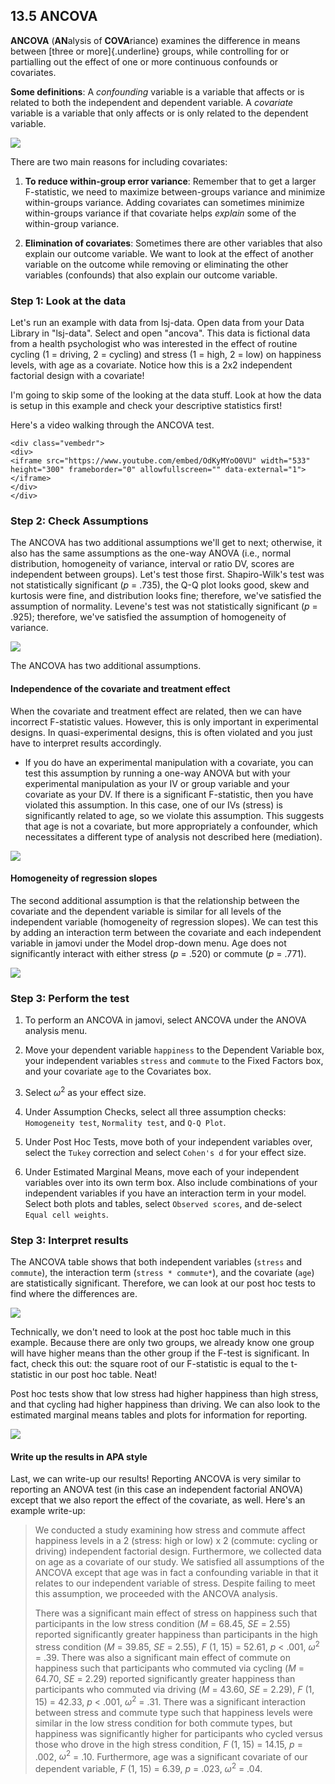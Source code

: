 ## 13.5 ANCOVA



**ANCOVA** (**AN**alysis of **COVA**riance) examines the difference in means between [three or more]{.underline} groups, while controlling for or partialling out the effect of one or more continuous confounds or covariates.

**Some definitions**: A *confounding* variable is a variable that affects or is related to both the independent and dependent variable. A *covariate* variable is a variable that only affects or is only related to the dependent variable.

![](images/02-stats-foundations/Possible-relationships-of-a-covariate-and-a-confounder-to-an-exposure-variable-and-an.png)

There are two main reasons for including covariates:

1.  **To reduce within-group error variance**: Remember that to get a larger F-statistic, we need to maximize between-groups variance and minimize within-groups variance. Adding covariates can sometimes minimize within-groups variance if that covariate helps *explain* some of the within-group variance.

2.  **Elimination of covariates**: Sometimes there are other variables that also explain our outcome variable. We want to look at the effect of another variable on the outcome while removing or eliminating the other variables (confounds) that also explain our outcome variable.

### Step 1: Look at the data

Let's run an example with data from lsj-data. Open data from your Data Library in "lsj-data". Select and open "ancova". This data is fictional data from a health psychologist who was interested in the effect of routine cycling (1 = driving, 2 = cycling) and stress (1 = high, 2 = low) on happiness levels, with age as a covariate. Notice how this is a 2x2 independent factorial design with a covariate!

I'm going to skip some of the looking at the data stuff. Look at how the data is setup in this example and check your descriptive statistics first!

Here's a video walking through the ANCOVA test.


```{=html}
<div class="vembedr">
<div>
<iframe src="https://www.youtube.com/embed/OdKyMYoO0VU" width="533" height="300" frameborder="0" allowfullscreen="" data-external="1"></iframe>
</div>
</div>
```


### Step 2: Check Assumptions

The ANCOVA has two additional assumptions we'll get to next; otherwise, it also has the same assumptions as the one-way ANOVA (i.e., normal distribution, homogeneity of variance, interval or ratio DV, scores are independent between groups). Let's test those first. Shapiro-Wilk's test was not statistically significant (*p* = .735), the Q-Q plot looks good, skew and kurtosis were fine, and distribution looks fine; therefore, we've satisfied the assumption of normality. Levene's test was not statistically significant (*p* = .925); therefore, we've satisfied the assumption of homogeneity of variance.

![](images/07-ancova/ancova_assumptions.png)

The ANCOVA has two additional assumptions.

#### **Independence of the covariate and treatment effect**

When the covariate and treatment effect are related, then we can have incorrect F-statistic values. However, this is only important in experimental designs. In quasi-experimental designs, this is often violated and you just have to interpret results accordingly.

-   If you do have an experimental manipulation with a covariate, you can test this assumption by running a one-way ANOVA but with your experimental manipulation as your IV or group variable and your covariate as your DV. If there is a significant F-statistic, then you have violated this assumption. In this case, one of our IVs (stress) is significantly related to age, so we violate this assumption. This suggests that age is not a covariate, but more appropriately a confounder, which necessitates a different type of analysis not described here (mediation).

![](images/07-ancova/ancova_assumptions2.png)

#### **Homogeneity of regression slopes**

The second additional assumption is that the relationship between the covariate and the dependent variable is similar for all levels of the independent variable (homogeneity of regression slopes). We can test this by adding an interaction term between the covariate and each independent variable in jamovi under the Model drop-down menu. Age does not significantly interact with either stress (*p* = .520) or commute (*p* = .771).

![](images/07-ancova/ancova_assumptions3.png)

### Step 3: Perform the test

1.  To perform an ANCOVA in jamovi, select ANCOVA under the ANOVA analysis menu.

2.  Move your dependent variable `happiness` to the Dependent Variable box, your independent variables `stress` and `commute` to the Fixed Factors box, and your covariate `age` to the Covariates box.

3.  Select $\omega^2$ as your effect size.

4.  Under Assumption Checks, select all three assumption checks: `Homogeneity test`, `Normality test`, and `Q-Q Plot`.

5.  Under Post Hoc Tests, move both of your independent variables over, select the `Tukey` correction and select `Cohen's d` for your effect size.

6.  Under Estimated Marginal Means, move each of your independent variables over into its own term box. Also include combinations of your independent variables if you have an interaction term in your model. Select both plots and tables, select `Observed scores`, and de-select `Equal cell weights`.

### Step 3: Interpret results

The ANCOVA table shows that both independent variables (`stress` and `commute`), the interaction term (`stress * commute*`), and the covariate (`age`) are statistically significant. Therefore, we can look at our post hoc tests to find where the differences are.

![](images/07-ancova/ancova_results.png)

Technically, we don't need to look at the post hoc table much in this example. Because there are only two groups, we already know one group will have higher means than the other group if the F-test is significant. In fact, check this out: the square root of our F-statistic is equal to the t-statistic in our post hoc table. Neat!

Post hoc tests show that low stress had higher happiness than high stress, and that cycling had higher happiness than driving. We can also look to the estimated marginal means tables and plots for information for reporting.

![](images/07-ancova/ancova_tukey.png)

#### Write up the results in APA style

Last, we can write-up our results! Reporting ANCOVA is very similar to reporting an ANOVA test (in this case an independent factorial ANOVA) except that we also report the effect of the covariate, as well. Here's an example write-up:

> We conducted a study examining how stress and commute affect happiness levels in a 2 (stress: high or low) x 2 (commute: cycling or driving) independent factorial design. Furthermore, we collected data on age as a covariate of our study. We satisfied all assumptions of the ANCOVA except that age was in fact a confounding variable in that it relates to our independent variable of stress. Despite failing to meet this assumption, we proceeded with the ANCOVA analysis.
>
> There was a significant main effect of stress on happiness such that participants in the low stress condition (*M* = 68.45, *SE* = 2.55) reported significantly greater happiness than participants in the high stress condition (*M* = 39.85, *SE* = 2.55), *F* (1, 15) = 52.61, *p* \< .001, $\omega^2$ = .39. There was also a significant main effect of commute on happiness such that participants who commuted via cycling (*M* = 64.70, *SE* = 2.29) reported significantly greater happiness than participants who commuted via driving (*M* = 43.60, *SE* = 2.29), *F* (1, 15) = 42.33, *p* \< .001, $\omega^2$ = .31. There was a significant interaction between stress and commute type such that happiness levels were similar in the low stress condition for both commute types, but happiness was significantly higher for participants who cycled versus those who drove in the high stress condition, *F* (1, 15) = 14.15, *p* = .002, $\omega^2$ = .10. Furthermore, age was a significant covariate of our dependent variable, *F* (1, 15) = 6.39, *p* = .023, $\omega^2$ = .04.
